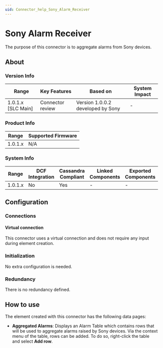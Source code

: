 ```yaml
---
uid: Connector_help_Sony_Alarm_Receiver
---
```


# Sony Alarm Receiver

The purpose of this connector is to aggregate alarms from Sony devices.

## About

### Version Info

| Range              | Key Features     | Based on                          | System Impact |
|--------------------|------------------|-----------------------------------|---------------|
| 1.0.1.x [SLC Main] | Connector review | Version 1.0.0.2 developed by Sony | -             |

### Product Info

| Range     | Supported Firmware     |
|-----------|------------------------|
| 1.0.1.x   | N/A                    |

### System Info

| Range     | DCF Integration     | Cassandra Compliant     | Linked Components     | Exported Components     |
|-----------|---------------------|-------------------------|-----------------------|-------------------------|
| 1.0.1.x   | No                  | Yes                     | -                     | -                       |

## Configuration

### Connections

#### Virtual connection

This connector uses a virtual connection and does not require any input during element creation.

### Initialization

No extra configuration is needed.

### Redundancy

There is no redundancy defined.

## How to use

The element created with this connector has the following data pages:

- **Aggregated Alarms**: Displays an Alarm Table which contains rows that will be used to aggregate alarms raised by Sony devices. Via the context menu of the table, rows can be added. To do so, right-click the table and select **Add row**.
